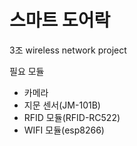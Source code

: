 # 스마트 도어락
3조 wireless network project 

필요 모듈
- 카메라
- 지문 센서(JM-101B)
- RFID 모듈(RFID-RC522)
- WIFI 모듈(esp8266)

